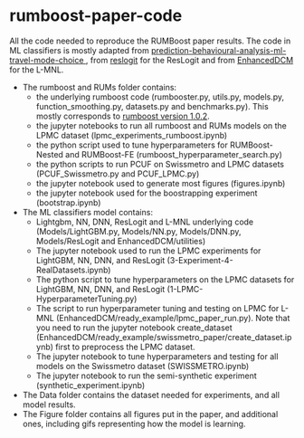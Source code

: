 # rumboost-paper-code
All the code needed to reproduce the RUMBoost paper results. The code in ML classifiers is mostly adapted from [prediction-behavioural-analysis-ml-travel-mode-choice
](https://github.com/JoseAngelMartinB/prediction-behavioural-analysis-ml-travel-mode-choice), from [reslogit](https://github.com/LiTrans/reslogit) for the ResLogit and from [EnhancedDCM](https://github.com/BSifringer/EnhancedDCM) for the L-MNL.

 - The rumboost and RUMs folder contains:
    * the underlying rumboost code (rumbooster.py, utils.py, models.py, function_smoothing.py, datasets.py and benchmarks.py). This mostly corresponds to [rumboost version 1.0.2](https://github.com/big-ucl/rumboost/tree/v1.0.2).
    * the jupyter notebooks to run all rumboost and RUMs models on the LPMC dataset (lpmc_experiments_rumboost.ipynb)
    * the python script used to tune hyperparameters for RUMBoost-Nested and RUMBoost-FE (rumboost_hyperparameter_search.py)
    * the python scripts to run PCUF on Swissmetro and LPMC datasets (PCUF_Swissmetro.py and PCUF_LPMC.py)
    * the jupyter notebook used to generate most figures (figures.ipynb)
    * the jupyter notebook used for the boostrapping experiment (bootstrap.ipynb)
 - The ML classifiers model contains:
    * Lightgbm, NN, DNN, ResLogit and L-MNL underlying code (Models/LightGBM.py, Models/NN.py, Models/DNN.py, Models/ResLogit and EnhancedDCM/utilities)
    * The jupyter notebook used to run the LPMC experiments for LightGBM, NN, DNN, and ResLogit (3-Experiment-4-RealDatasets.ipynb)
    * The python script to tune hyperparameters on the LPMC datasets for LightGBM, NN, DNN, and ResLogit (1-LPMC-HyperparameterTuning.py)
    * The script to run hyperparameter tuning and testing on LPMC for L-MNL (EnhancedDCM/ready_example/lpmc_paper_run.py). Note that you need to run the jupyter notebook create_dataset (EnhancedDCM/ready_example/swissmetro_paper/create_dataset.ipynb) first to preprocess the LPMC dataset.
    * The jupyter notebook to tune hyperparameters and testing for all models on the Swissmetro dataset (SWISSMETRO.ipynb)
    * The jupyter notebook to run the semi-synthetic experiment (synthetic_experiment.ipynb)
- The Data folder contains the dataset needed for experiments, and all model results.
- The Figure folder contains all figures put in the paper, and additional ones, including gifs representing how the model is learning.
